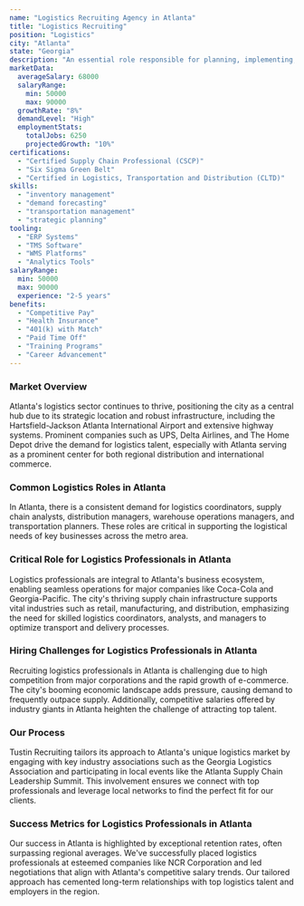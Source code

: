 ```yaml
---
name: "Logistics Recruiting Agency in Atlanta"
title: "Logistics Recruiting"
position: "Logistics"
city: "Atlanta"
state: "Georgia"
description: "An essential role responsible for planning, implementing, and overseeing logistics and supply chain operations."
marketData:
  averageSalary: 68000
  salaryRange:
    min: 50000
    max: 90000
  growthRate: "8%"
  demandLevel: "High"
  employmentStats:
    totalJobs: 6250
    projectedGrowth: "10%"
certifications:
  - "Certified Supply Chain Professional (CSCP)"
  - "Six Sigma Green Belt"
  - "Certified in Logistics, Transportation and Distribution (CLTD)"
skills:
  - "inventory management"
  - "demand forecasting"
  - "transportation management"
  - "strategic planning"
tooling:
  - "ERP Systems"
  - "TMS Software"
  - "WMS Platforms"
  - "Analytics Tools"
salaryRange:
  min: 50000
  max: 90000
  experience: "2-5 years"
benefits:
  - "Competitive Pay"
  - "Health Insurance"
  - "401(k) with Match"
  - "Paid Time Off"
  - "Training Programs"
  - "Career Advancement"
---
```


### Market Overview
Atlanta's logistics sector continues to thrive, positioning the city as a central hub due to its strategic location and robust infrastructure, including the Hartsfield-Jackson Atlanta International Airport and extensive highway systems. Prominent companies such as UPS, Delta Airlines, and The Home Depot drive the demand for logistics talent, especially with Atlanta serving as a prominent center for both regional distribution and international commerce.
### Common Logistics Roles in Atlanta
In Atlanta, there is a consistent demand for logistics coordinators, supply chain analysts, distribution managers, warehouse operations managers, and transportation planners. These roles are critical in supporting the logistical needs of key businesses across the metro area.

### Critical Role for Logistics Professionals in Atlanta
Logistics professionals are integral to Atlanta's business ecosystem, enabling seamless operations for major companies like Coca-Cola and Georgia-Pacific. The city's thriving supply chain infrastructure supports vital industries such as retail, manufacturing, and distribution, emphasizing the need for skilled logistics coordinators, analysts, and managers to optimize transport and delivery processes.

### Hiring Challenges for Logistics Professionals in Atlanta
Recruiting logistics professionals in Atlanta is challenging due to high competition from major corporations and the rapid growth of e-commerce. The city's booming economic landscape adds pressure, causing demand to frequently outpace supply. Additionally, competitive salaries offered by industry giants in Atlanta heighten the challenge of attracting top talent.

### Our Process
Tustin Recruiting tailors its approach to Atlanta's unique logistics market by engaging with key industry associations such as the Georgia Logistics Association and participating in local events like the Atlanta Supply Chain Leadership Summit. This involvement ensures we connect with top professionals and leverage local networks to find the perfect fit for our clients.

### Success Metrics for Logistics Professionals in Atlanta
Our success in Atlanta is highlighted by exceptional retention rates, often surpassing regional averages. We've successfully placed logistics professionals at esteemed companies like NCR Corporation and led negotiations that align with Atlanta's competitive salary trends. Our tailored approach has cemented long-term relationships with top logistics talent and employers in the region.